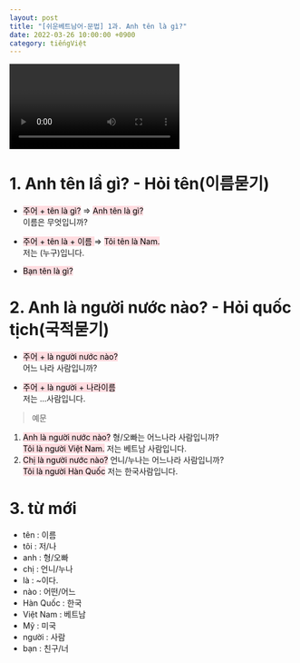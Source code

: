 ```yaml
---
layout: post
title: "[쉬운베트남어-문법] 1과. Anh tên là gì?"
date: 2022-03-26 10:00:00 +0900
category: tiếngViệt
---
```


<div class="video-container">
    <video id="player" class="video-js vjs-default-skin vjs-big-play-centered" data-json="/public/json/문법1과. Anh tên là gì.json"></video>
</div>

# 1. Anh tên lầ gì? - Hỏi tên(이름묻기)

- <mark style="background-color: #ffdce0">주어 + tên là gì?</mark> ⇒ <mark style="background-color: #ffdce0">Anh tên là gì?</mark><br>
    이름은 무엇입니까?



- <mark style="background-color: #ffdce0">주어 + tên là + 이름 </mark> ⇒ <mark style="background-color: #ffdce0">Tôi tên là Nam.</mark><br>
    저는 (누구)입니다.

- <mark style="background-color: #ffdce0">Bạn tên là gì?</mark>

# 2. Anh là người nước nào? - Hỏi quốc tịch(국적묻기)

- <mark style="background-color: #ffdce0">주어 + là người nước nào?</mark><br>
    어느 나라 사람입니까?

- <mark style="background-color: #ffdce0">주어 + là người + 나라이름</mark><br>
    저는 ...사람입니다.

> 예문
1. <mark style="background-color: #ffdce0">Anh là người nước nào?</mark> 형/오빠는 어느나라 사람입니까?<br>
    <mark style="background-color: #ffdce0">Tôi là người Việt Nam.</mark> 저는 베트남 사람입니다.
1. <mark style="background-color: #ffdce0">Chị là người nước nào?</mark> 언니/누나는 어느나라 사람입니까?<br>
    <mark style="background-color: #ffdce0">Tôi là người Hàn Quốc</mark> 저는 한국사람입니다.






# 3. từ mới

- tên : 이름
- tôi : 저/나
- anh : 형/오빠
- chị : 언니/누나
- là : ~이다.
- nào : 어떤/어느
- Hàn Quốc : 한국
- Việt Nam : 베트남
- Mỹ : 미국
- người : 사람
- bạn : 친구/너